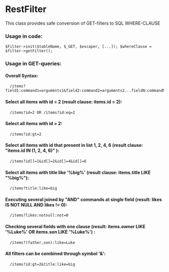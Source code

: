 RestFilter
==========

 This class provides safe conversion of GET-filters to SQL WHERE-CLAUSE

### Usage in code:

    $Filter->init($tableName, $_GET, $escaper, [...]); $whereClause = $filter->getFilter();

### Usage in GET-queries:

####  Overall Syntax:

      /items?field1:command1=arguments1&field2:command2=arguments2...fieldN:commandN=argumentsN

####  Select all items with id = 2 (result clause: items.id = 2):

      /items?id=2 OR /items?id:eq=2

####  Select all items with id > 2:

      /items?id:gt=2

####  Select all items with id that present in list 1, 2, 4, 6 (result clause: "items.id IN (1, 2, 4, 6)" ):

      /items?id[]=1&id[]=2&id[]=4&id[]=6

####  Select all items with title like '%big%' (result clause: items.title LIKE "%big%"):

      /items?title:like=big

####  Executing several joined by "AND" commands at single field (result: likes IS NOT NULL AND likes != 0):

      /items?likes:notnull:not=0

####  Checking several fields with one clause (result: items.owner LIKE '%Luke%' OR items.son LIKE '%Luke%') :

      /items?(father,son):like=Luke

#### All filters can be combined through symbol '&':

      /items?id:gt=2&title:like=big
